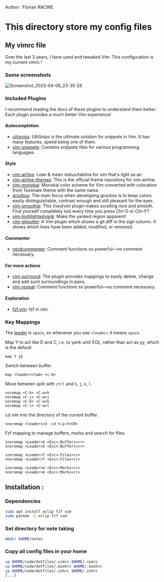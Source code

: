 Author : Florian RACINE

<h1> This directory store my config files </h1> 

<h2> My vimrc file </h2>

Over the last 3 years, I have used and tweaked Vim. This configuration is my current vimrc !

<h3> Some screenshots </h3>

![Screenshot_2023-04-06_23-35-28](https://user-images.githubusercontent.com/103432737/230498405-2a7ef287-8cae-4450-97b0-4907e619be3b.png)

<h3> Included Plugins </h3>

I recommend reading the docs of these plugins to understand them better. Each plugin provides a much better Vim experience!

<h4> Autocompletion </h4> 

* [ultisnips](https://github.com/SirVer/ultisnips): UltiSnips is the ultimate solution for snippets in Vim. It has many features, speed being one of them.
* [vim-snippets](https://github.com/honza/vim-snippets): Contains snippets files for various programming languages.

<h4> Style </h4> 

* [vim-airline](https://github.com/vim-airline/vim-airline): Lean & mean status/tabline for vim that's light as air.
* [vim-airline-themes](https://github.com/vim-airline/vim-airline-themes): This is the official theme repository for vim-airline.
* [vim-monokai](https://github.com/sickill/vim-monokai): Monokai color scheme for Vim converted with coloration from Textmate theme with the same name.
* [gruvbox](https://github.com/morhetz/gruvbox): The main focus when developing gruvbox is to keep colors easily distinguishable, contrast enough and still pleasant for the eyes.
* [vim-smoothie](https://github.com/psliwka/vim-smoothie): This (neo)vim plugin makes scrolling nice and smooth. Find yourself completely lost every time you press Ctrl-D or Ctrl-F?
* [vim-highlightedyank](https://github.com/machakann/vim-highlightedyank): Make the yanked region apparent!
* [vim-gitgutter](https://github.com/airblade/vim-gitgutter): A Vim plugin which shows a git diff in the sign column. It shows which lines have been added, modified, or removed.

<h4> Commenter </h4>

* [nerdcommenter](https://github.com/preservim/nerdcommenter): Comment functions so powerful—no comment necessary.

<h4> For more actions </h4>

* [vim-surround](https://github.com/tpope/vim-surround): The plugin provides mappings to easily delete, change and add such surroundings in pairs.
* [vim-repeat](https://github.com/tpope/vim-repeat): Comment functions so powerful—no comment necessary.

<h4> Exploration </h4>

* [fzf.vim](https://github.com/junegunn/fzf.vim): fzf in vim.

<h3> Key Mappings </h3> 

The [leader](http://learnvimscriptthehardway.stevelosh.com/chapters/06.html#leader) is `space`, so whenever you see `<leader>` it means `space`.

Map Y to act like D and C, i.e. to yank until EOL, rather than act as yy, which is the default

```vimscript
map Y y$
```

Switch between buffer

```vimscript
map <leader><tab> <c-6>
```

Move between split with `ctrl` and `h`, `j`, `k`, `l`.

```vimscript
noremap <C-h> <C-w>h
noremap <C-j> <C-w>j
noremap <C-k> <C-w>k
noremap <C-l> <C-w>l
```

cd vim into the directory of the current buffer.

```vimscript
nnoremap <leader>cd :cd %:p:h<CR>
```

Fzf mapping to manage buffers, marks and search for files.

```vimscript
inoremap <Leader>b <Esc>:Buffers<cr>
nnoremap <Leader>b <Esc>:Buffers<cr>

inoremap <Leader>f <Esc>:Files<cr>
nnoremap <Leader>f <Esc>:Files<cr>

inoremap <Leader>m <Esc>:Marks<cr>
nnoremap <Leader>m <Esc>:Marks<cr>
```

<h2> Installation : </h2>

<h3> Dependencies </h3>

```bash
sudo apt install xclip fzf vim
sudo pacman -S xclip fzf vim
```

<h3> Set directory for note taking </h3>

```bash
mkdir $HOME/notes
```

<h3> Copy all config files in your home </h3>

```bash
cp $HOME/code/dotfiles/.vimrc $HOME/.vimrc
cp $HOME/code/dotfiles/.bashrc $HOME/.bashrc
cp $HOME/code/dotfiles/.zshrc $HOME/.zshrc
[...]
```
